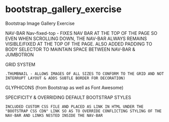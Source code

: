 # bootstrap_gallery_exercise

Bootstrap Image Gallery Exercise


NAV-BAR
	Nav-fixed-top - FIXES NAV BAR AT THE TOP OF THE PAGE SO EVEN WHEN SCROLLING DOWN, THE NAV-BAR ALWAYS REMAINS VISIBLE/FIXED AT THE TOP OF THE PAGE.  ALSO ADDED PADDING TO BODY 		SELECTOR TO MAINTAIN SPACE BETWEEN NAV-BAR & JUMBOTRON

GRID SYSTEM

	.THUMBNAIL - ALLOWS IMAGES OF ALL SIZES TO CONFORM TO THE GRID AND NOT INTERRUPT LAYOUT & ADDS SUBTLE BORDER FOR DECORATION)

GLYPHICONS (from Bootstrap as well as Font Awesome)

SPECIFICITY & OVERRIDING DEFAULT BOOTSTRAP STYLES

	INCLUDED CUSTOM CSS FILE AND PLACED AS LINK IN HTML UNDER THE "BOOTSTRAP CSS CDN" LINK SO AS TO OVERRIDE CONFLICTING STYLING OF THE NAV-BAR AND LINKS NESTED INSIDE THE NAV-BAR
